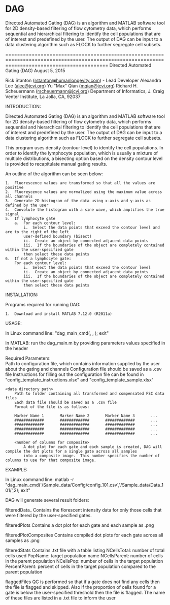 # DAG
Directed Automated Gating (DAG) is an algorithm and MATLAB software tool for 2D density-based filtering of flow cytometry data, which performs sequential and hierarchical filtering to identify the cell populations that are of interest and predefined by the user. The output of DAG can be input to a data clustering algorithm such as FLOCK to further segregate cell subsets.

===============================================================================================================================================
Directed Automated Gating (DAG)
August 5, 2015

Rick Stanton (rstanton@humanlongevity.com) - Lead Developer
Alexandra Lee (alee@jcvi.org)
Yu "Max" Qian (mqian@jcvi.org)
Richard H. Scheuermann (rscheuermann@jcvi.org)
Department of Informatics, J. Craig Venter Institute, La Jolla, CA, 92037


INTRODUCTION:

Directed Automated Gating (DAG) is an algorithm and MATLAB software tool for 2D density-based filtering of flow cytometry data, which performs sequential and hierarchical filtering to identify the cell populations that are of interest and predefined by the user. The output of DAG can be input to a data clustering algorithm such as FLOCK to further segregate cell subsets.

This program uses density (contour level) to identify the cell populations.  In order to identify the lymphocyte
population, which is usually a mixture of multiple distributions, a bisecting option based on the density contour level
is provided to recapitulate manual gating results.

An outline of the algorithm can be seen below:

	1.  Fluorescence values are transformed so that all the values are positive
	2.  Fluorescence values are normalized using the maximum value across all channels
	3.  Generate 2D histogram of the data using x-axis and y-axis as defined by the user
	4.  Convolute the histogram with a sine wave, which amplifies the true signal
	5.  If lymphocyte gate
		a.  For each contour level:
			i.  Select the data points that exceed the contour level and are to the right of the left 
			user-defined boundary (bisect)
			ii.  Create an object by connected adjacent data points
			iii.  If the boundaries of the object are completely contained within the user-specified gate 
			then select these data points 
	6.  If not a lymphocyte gate: 
		For each contour level:
			i.  Select the data points that exceed the contour level
			ii.  Create an object by connected adjacent data points
			iii.  If the boundaries of the object are completely contained within the user-specified gate 
			then select these data points 


INSTALLATION:

Programs required for running DAG:

	1.  Download and install MATLAB 7.12.0 (R2011a)


USAGE:

In Linux command line:  "dag_main_cmd(<configuration file path>, <data directory path>, <number of columns for composite>); exit"

In MATLAB: run the dag_main.m by providing parameters values specified in the header

Required Parameters:
	<configuration file path>  
		Path to configuration file, which contains information supplied by the user about the gating and channels
		Configuration file should be saved as a .csv file
		Instructions for filling out the configuration file can be found in "config_template_instructions.xlsx" and "config_template_sample.xlsx"

	<data directory path>
		Path to folder containing all transformed and compensated FSC data files
		Each data file should be saved as a .csv file
		Format of the file is as follows:

		Marker Name 1		Marker Name 2		Marker Name 3		...
		#############		#############		#############		...
		#############		#############		#############		...
		#############		#############		#############		...
		#############		#############		#############		...

		<number of columns for composite>
			A dot plot for each gate and each sample is created, DAG will compile the dot plots for a single gate across all samples
			into a composite image.  This number specifies the number of columns to use for that composite image.


EXAMPLE:

In Linux command line:  matlab -r "dag_main_cmd('/Sample_data/Config/config_101.csv','/Sample_data/Data_101/',2); exit"

DAG will generate several result folders:

filteredData_<Name>
	Contains the florescent intensity data for only those cells that were filtered by the user-specified gates.

filteredPlots
	Contains a dot plot for each gate and each sample as .png

filteredPlotComposites
	Contains compiled dot plots for each gate across all samples as .png

filteredStats
	Contains .txt file with a table listing
	NCellsTotal: number of total cells used
	PopName:  target population name
	NCellsParent:  number of cells in the parent population
	NCellsPop:  number of cells in the target population
	PercentParent:  percent of cells in the target population compared to the parent population

flaggedFiles
	QC is performed so that if a gate does not find any cells then the file is flagged and skipped.  Also if the proportion of cells found
	for a gate is below the user-specified threshold then the file is flagged.
	The name of these files are listed in a .txt file to inform the user
